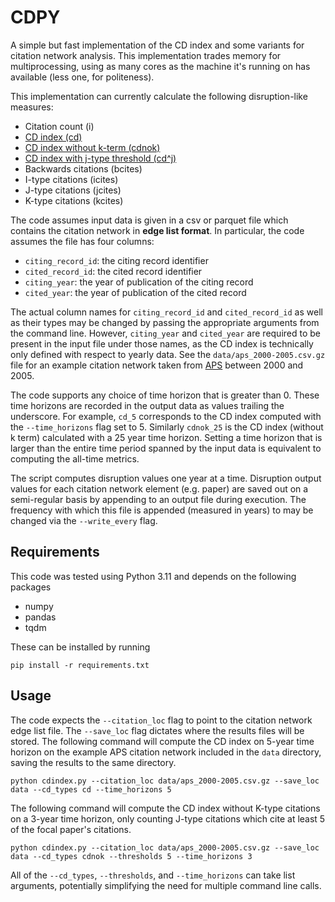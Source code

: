 # CDPY

A simple but fast implementation of the CD index and some variants for citation network analysis. This implementation trades memory for multiprocessing, using as many cores as the machine it's running on has available (less one, for politeness). 

This implementation can currently calculate the following disruption-like measures: 
- Citation count (i)
- [CD index (cd)](https://pubsonline.informs.org/doi/10.1287/mnsc.2015.2366)
- [CD index without k-term (cdnok)](https://direct.mit.edu/qss/article/1/3/1242/96102/Are-disruption-index-indicators-convergently-valid)
- [CD index with j-type threshold (cd^j)](https://direct.mit.edu/qss/article/1/3/1242/96102/Are-disruption-index-indicators-convergently-valid)
- Backwards citations (bcites)
- I-type citations (icites)
- J-type citations (jcites)
- K-type citations (kcites)

The code assumes input data is given in a csv or parquet file which contains the citation network in **edge list format**. In particular, the code assumes the file has four columns:

- `citing_record_id`: the citing record identifier
- `cited_record_id`: the cited record identifier
- `citing_year`: the year of publication of the citing record
- `cited_year`: the year of publication of the cited record

The actual column names for `citing_record_id` and `cited_record_id` as well as their types may be changed by passing the appropriate arguments from the command line. However, `citing_year` and `cited_year` are required to be present in the input file under those names, as the CD index is technically only defined with respect to yearly data. 
See the `data/aps_2000-2005.csv.gz` file for an example citation network taken from [APS](https://journals.aps.org/datasets) between 2000 and 2005.  

The code supports any choice of time horizon that is greater than 0. 
These time horizons are recorded in the output data as values trailing the underscore. For example, `cd_5` corresponds to the CD index computed with the `--time_horizons` flag set to 5. 
Similarly `cdnok_25` is the CD index (without k term) calculated with a 25 year time horizon. Setting a time horizon that is larger than the entire time period spanned by the input data is equivalent to computing the all-time metrics. 

The script computes disruption values one year at a time. 
Disruption output values for each citation network element (e.g. paper) are saved out on a semi-regular basis by appending to an output file during execution. The frequency with which this file is appended (measured in years) to may be changed via the `--write_every` flag. 

## Requirements

This code was tested using Python 3.11 and depends on the following packages

- numpy
- pandas
- tqdm

These can be installed by running
```
pip install -r requirements.txt
```

## Usage

The code expects the `--citation_loc` flag to point to the citation network edge list file. 
The `--save_loc` flag dictates where the results files will be stored. 
The following command will compute the CD index on 5-year time horizon on the example APS citation network included in the `data` directory, saving the results to the same directory.

```
python cdindex.py --citation_loc data/aps_2000-2005.csv.gz --save_loc data --cd_types cd --time_horizons 5
```

The following command will compute the CD index without K-type citations on a 3-year time horizon, only counting J-type citations which cite at least 5 of the focal paper's citations.

```
python cdindex.py --citation_loc data/aps_2000-2005.csv.gz --save_loc data --cd_types cdnok --thresholds 5 --time_horizons 3
```

All of the `--cd_types`, `--thresholds`, and `--time_horizons` can take list arguments, potentially simplifying the need for multiple command line calls. 

